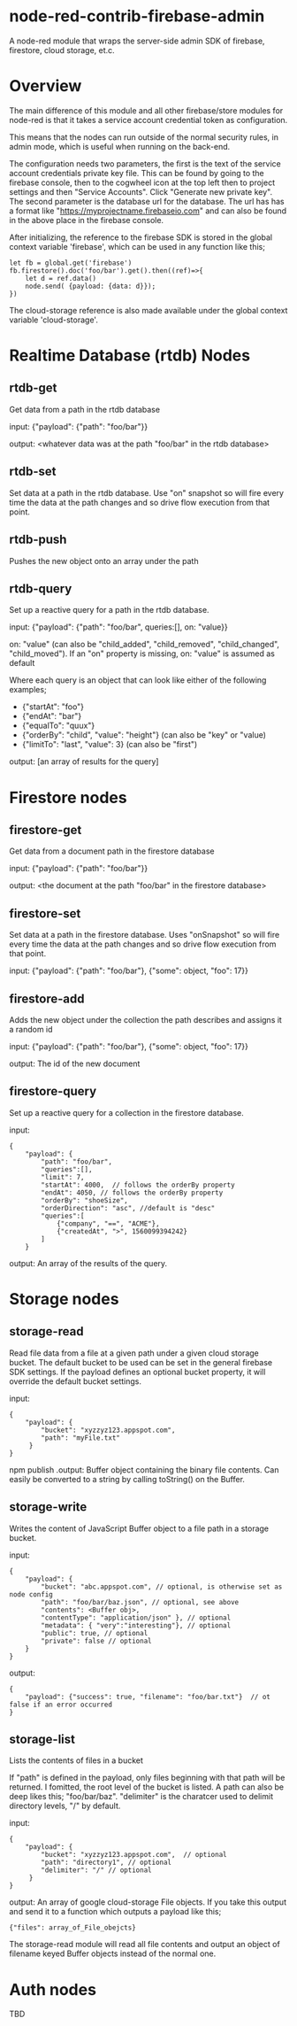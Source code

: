 # node-red-contrib-firebase-admin

A node-red module that wraps the server-side  admin SDK of firebase, firestore, cloud storage, et.c.

# Overview
The main difference of this module and all other firebase/store modules for node-red is
that it takes a service account credential token as configuration.

This means that the nodes can run outside of the normal security rules, in admin mode, which is useful when running on the back-end.

The configuration needs two parameters, the first is the text of the service account credentials private key file. This can be found by going to the firebase console, then to the cogwheel icon at the top left then to project settings and then "Service Accounts". Click "Generate new private key".
The second parameter is the database url for the database. The url has has a format like "https://myprojectname.firebaseio.com" and can also be found in the above place in the firebase console.

After initializing, the reference to the firebase SDK is stored in the global context variable 'firebase', which can be used
in any function like this;

    let fb = global.get('firebase')
    fb.firestore().doc('foo/bar').get().then((ref)=>{
        let d = ref.data()
        node.send( {payload: {data: d}});
    })

The cloud-storage reference is also made available under the global context variable 'cloud-storage'.

# Realtime Database (rtdb) Nodes

## rtdb-get
Get data from a path in the rtdb database

input: {"payload": {"path": "foo/bar"}}

output: <whatever data was at the path "foo/bar" in the rtdb database>

## rtdb-set
Set data at a path in the rtdb database. Use "on" snapshot so will fire every time the data at the path changes and so drive flow execution from that point.

## rtdb-push
Pushes the new object onto an array under the path

## rtdb-query
Set up a reactive query for a path in the rtdb database. 

input: {"payload": {"path": "foo/bar", queries:[], on: "value}}

on: "value" (can also be "child_added", "child_removed", "child_changed", "child_moved"). 
If an "on" property is missing, on: "value" is assumed as default

Where each query is an object that can look like either of the following examples;
    
- {"startAt": "foo"}
- {"endAt": "bar"}
- {"equalTo": "quux"}
- {"orderBy": "child", "value": "height"}  (can also be "key" or "value)
- {"limitTo": "last", "value": 3}  (can also be "first")

output: [an array of results for the query]


# Firestore nodes

## firestore-get
Get data from a document path in the firestore database

input: {"payload": {"path": "foo/bar"}}

output: <the document at the path "foo/bar" in the firestore database>

## firestore-set
Set data at a path in the firestore database. Uses "onSnapshot" so will fire every time the data at the path changes and so drive flow execution from that point.

input: {"payload": {"path": "foo/bar"}, {"some": object, "foo": 17}}

## firestore-add
Adds the new object under the collection the path describes and assigns it a random id

input: {"payload": {"path": "foo/bar"}, {"some": object, "foo": 17}}

output: The id of the new document

## firestore-query
Set up a reactive query for a collection in the firestore database.

input: 

    {
        "payload": {
            "path": "foo/bar", 
            "queries":[], 
            "limit": 7, 
            "startAt": 4000,  // follows the orderBy property
            "endAt": 4050, // follows the orderBy property
            "orderBy": "shoeSize",
            "orderDirection": "asc", //default is "desc"
            "queries":[
                {"company", "==", "ACME"},
                {"createdAt", ">", 1560099394242}
            ]
        }

output: An array of the results of the query.


# Storage nodes

## storage-read
Read file data from a file at a given path under a given cloud storage bucket. The default bucket to be used can be set in the general firebase SDK settings.
If the payload defines an optional bucket property, it will override the default bucket settings.

input:  

    {
        "payload": {
            "bucket": "xyzzyz123.appspot.com", 
            "path": "myFile.txt"
         }
    }

npm publish .output: Buffer object containing the binary file contents. Can easily be converted to a string by calling toString() on the Buffer.
 
## storage-write
Writes the content of  JavaScript Buffer object to a file path in a storage bucket. 

input: 

    {
        "payload": { 
            "bucket": "abc.appspot.com", // optional, is otherwise set as node config
            "path": "foo/bar/baz.json", // optional, see above
            "contents": <Buffer obj>,
            "contentType": "application/json" }, // optional
            "metadata": { "very":"interesting"}, // optional
            "public": true, // optional
            "private": false // optional
        }
    } 
    
output:

    {
        "payload": {"success": true, "filename": "foo/bar.txt"}  // ot false if an error occurred
    }    
    
## storage-list
Lists the contents of files in a bucket

If "path" is defined in the payload, only files beginning with that path will be returned. I fomitted, the root level of the bucket is listed.
A path can also be deep likes this; "foo/bar/baz". "delimiter" is the charatcer used to delimit directory levels, "/" by default. 

input: 
    
    {
        "payload": {
            "bucket": "xyzzyz123.appspot.com",  // optional
            "path": "directory1", // optional
            "delimiter": "/" // optional
         }
    }

output: An array of google cloud-storage File objects. If you take this output and send it to a function which outputs a payload like this;

    {"files": array_of_File_obejcts}
    
The storage-read module will read all file contents and output an object of filename keyed Buffer objects instead of the normal one.    

    

# Auth nodes

TBD

